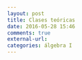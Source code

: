 ```yaml
---
layout: post
title: Clases teóricas
date: 2016-05-28 15:46
comments: true
external-url:
categories: álgebra I
---
```



